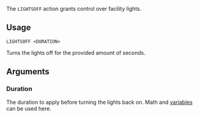 The `LIGHTSOFF` action grants control over facility lights.

## Usage
```
LIGHTSOFF <DURATION>
```
Turns the lights off for the provided amount of seconds.

## Arguments
### Duration
The duration to apply before turning the lights back on. Math and [variables](https://github.com/Thundermaker300/ScriptedEvents/wiki/Variables) can be used here.
